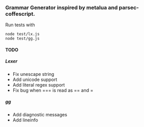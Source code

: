 
### Grammar Generator inspired by metalua and parsec-coffescript.

Run tests with

    node test/lx.js
    node test/gg.js

#### TODO

##### Lexer

* Fix unescape string
* Add unicode support
* Add literal regex support
* Fix bug when === is read as == and =

##### gg

* Add diagnostic messages
* Add lineinfo
